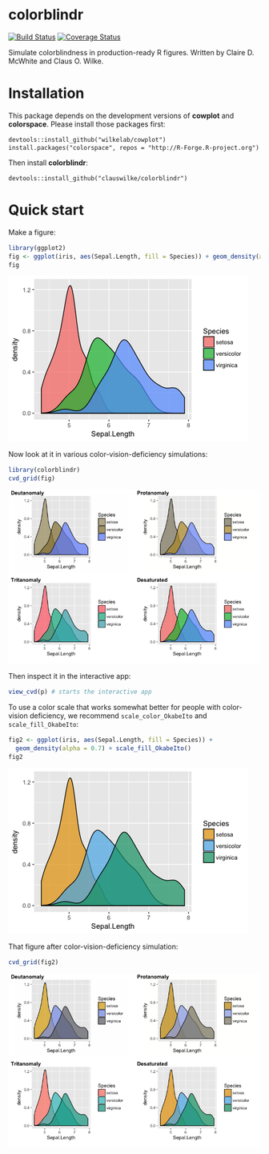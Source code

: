 
<!-- README.md is generated from README.Rmd. Please edit that file -->
colorblindr
===========

[![Build Status](https://travis-ci.org/clauswilke/colorblindr.svg?branch=master)](https://travis-ci.org/clauswilke/colorblindr) [![Coverage Status](https://img.shields.io/codecov/c/github/clauswilke/colorblindr/master.svg)](https://codecov.io/github/clauswilke/colorblindr?branch=master)

Simulate colorblindness in production-ready R figures. Written by Claire D. McWhite and Claus O. Wilke.

Installation
============

This package depends on the development versions of **cowplot** and **colorspace**. Please install those packages first:

    devtools::install_github("wilkelab/cowplot")
    install.packages("colorspace", repos = "http://R-Forge.R-project.org")

Then install **colorblindr**:

    devtools::install_github("clauswilke/colorblindr")

Quick start
===========

Make a figure:

``` r
library(ggplot2)
fig <- ggplot(iris, aes(Sepal.Length, fill = Species)) + geom_density(alpha = 0.7)
fig
```

![](man/figures/README-iris-figure-1.png)

Now look at it in various color-vision-deficiency simulations:

``` r
library(colorblindr)
cvd_grid(fig)
```

![](man/figures/README-iris-cvd-grid-1.png)

Then inspect it in the interactive app:

``` r
view_cvd(p) # starts the interactive app
```

To use a color scale that works somewhat better for people with color-vision deficiency, we recommend `scale_color_OkabeIto` and `scale_fill_OkabeIto`:

``` r
fig2 <- ggplot(iris, aes(Sepal.Length, fill = Species)) + 
  geom_density(alpha = 0.7) + scale_fill_OkabeIto()
fig2
```

![](man/figures/README-iris-OkabeIto-1.png)

That figure after color-vision-deficiency simulation:

``` r
cvd_grid(fig2)
```

![](man/figures/README-iris-OkabeIto-cvd-1.png)
